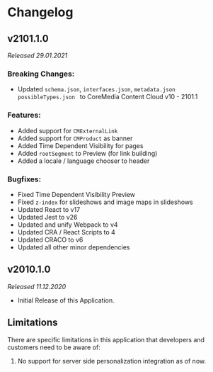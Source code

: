 # Changelog

## v2101.1.0

*Released 29.01.2021*

### Breaking Changes:

- Updated `schema.json`, `interfaces.json`, `metadata.json` `possibleTypes.json ` to CoreMedia Content Cloud v10 - 2101.1

### Features:

- Added support for `CMExternalLink`
- Added support for `CMProduct` as banner  
- Added Time Dependent Visibility for pages
- Added `rootSegment` to Preview (for link building)
- Added a locale / language chooser to header

### Bugfixes:

- Fixed Time Dependent Visibility Preview
- Fixed `z-index` for slideshows and image maps in slideshows
- Updated React to v17
- Updated Jest to v26
- Updated and unify Webpack to v4
- Updated CRA / React Scripts to 4
- Updated CRACO to v6
- Updated all other minor dependencies

## v2010.1.0

*Released 11.12.2020*

- Initial Release of this Application.

## Limitations

There are specific limitations in this application that developers and customers need to be aware of:

1. No support for server side personalization integration as of now.
